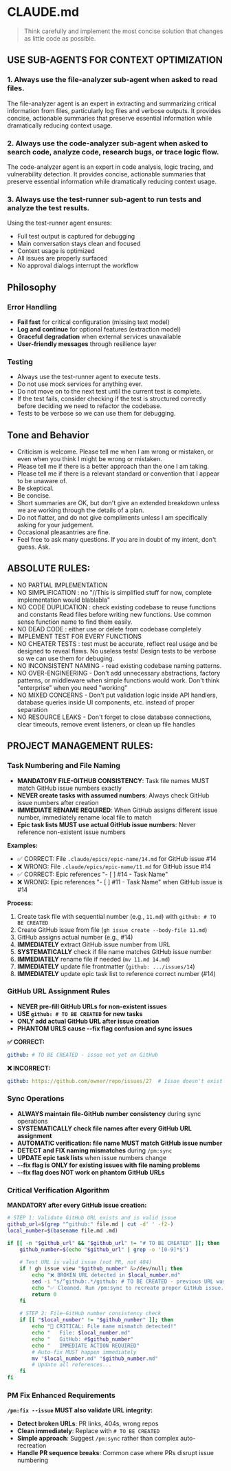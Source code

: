 # CLAUDE.md

> Think carefully and implement the most concise solution that changes as little code as possible.

## USE SUB-AGENTS FOR CONTEXT OPTIMIZATION

### 1. Always use the file-analyzer sub-agent when asked to read files.
The file-analyzer agent is an expert in extracting and summarizing critical information from files, particularly log files and verbose outputs. It provides concise, actionable summaries that preserve essential information while dramatically reducing context usage.

### 2. Always use the code-analyzer sub-agent when asked to search code, analyze code, research bugs, or trace logic flow.

The code-analyzer agent is an expert in code analysis, logic tracing, and vulnerability detection. It provides concise, actionable summaries that preserve essential information while dramatically reducing context usage.

### 3. Always use the test-runner sub-agent to run tests and analyze the test results.

Using the test-runner agent ensures:

- Full test output is captured for debugging
- Main conversation stays clean and focused
- Context usage is optimized
- All issues are properly surfaced
- No approval dialogs interrupt the workflow

## Philosophy

### Error Handling

- **Fail fast** for critical configuration (missing text model)
- **Log and continue** for optional features (extraction model)
- **Graceful degradation** when external services unavailable
- **User-friendly messages** through resilience layer

### Testing

- Always use the test-runner agent to execute tests.
- Do not use mock services for anything ever.
- Do not move on to the next test until the current test is complete.
- If the test fails, consider checking if the test is structured correctly before deciding we need to refactor the codebase.
- Tests to be verbose so we can use them for debugging.


## Tone and Behavior

- Criticism is welcome. Please tell me when I am wrong or mistaken, or even when you think I might be wrong or mistaken.
- Please tell me if there is a better approach than the one I am taking.
- Please tell me if there is a relevant standard or convention that I appear to be unaware of.
- Be skeptical.
- Be concise.
- Short summaries are OK, but don't give an extended breakdown unless we are working through the details of a plan.
- Do not flatter, and do not give compliments unless I am specifically asking for your judgement.
- Occasional pleasantries are fine.
- Feel free to ask many questions. If you are in doubt of my intent, don't guess. Ask.

## ABSOLUTE RULES:

- NO PARTIAL IMPLEMENTATION
- NO SIMPLIFICATION : no "//This is simplified stuff for now, complete implementation would blablabla"
- NO CODE DUPLICATION : check existing codebase to reuse functions and constants Read files before writing new functions. Use common sense function name to find them easily.
- NO DEAD CODE : either use or delete from codebase completely
- IMPLEMENT TEST FOR EVERY FUNCTIONS
- NO CHEATER TESTS : test must be accurate, reflect real usage and be designed to reveal flaws. No useless tests! Design tests to be verbose so we can use them for debuging.
- NO INCONSISTENT NAMING - read existing codebase naming patterns.
- NO OVER-ENGINEERING - Don't add unnecessary abstractions, factory patterns, or middleware when simple functions would work. Don't think "enterprise" when you need "working"
- NO MIXED CONCERNS - Don't put validation logic inside API handlers, database queries inside UI components, etc. instead of proper separation
- NO RESOURCE LEAKS - Don't forget to close database connections, clear timeouts, remove event listeners, or clean up file handles

## PROJECT MANAGEMENT RULES:

### Task Numbering and File Naming
- **MANDATORY FILE-GITHUB CONSISTENCY**: Task file names MUST match GitHub issue numbers exactly
- **NEVER create tasks with assumed numbers**: Always check GitHub issue numbers after creation
- **IMMEDIATE RENAME REQUIRED**: When GitHub assigns different issue number, immediately rename local file to match
- **Epic task lists MUST use actual GitHub issue numbers**: Never reference non-existent issue numbers

**Examples:**
- ✅ CORRECT: File `.claude/epics/epic-name/14.md` for GitHub issue #14
- ❌ WRONG: File `.claude/epics/epic-name/11.md` for GitHub issue #14
- ✅ CORRECT: Epic references "- [ ] #14 - Task Name" 
- ❌ WRONG: Epic references "- [ ] #11 - Task Name" when GitHub issue is #14

**Process:**
1. Create task file with sequential number (e.g., `11.md`) with `github: # TO BE CREATED`
2. Create GitHub issue from file (`gh issue create --body-file 11.md`)  
3. GitHub assigns actual number (e.g., #14)
4. **IMMEDIATELY** extract GitHub issue number from URL
5. **SYSTEMATICALLY** check if file name matches GitHub issue number
6. **IMMEDIATELY** rename file if needed (`mv 11.md 14.md`)
7. **IMMEDIATELY** update file frontmatter (`github: .../issues/14`)
8. **IMMEDIATELY** update epic task list to reference correct number (#14)

### GitHub URL Assignment Rules
- **NEVER pre-fill GitHub URLs for non-existent issues**
- **USE `github: # TO BE CREATED` for new tasks**
- **ONLY add actual GitHub URL after issue creation**
- **PHANTOM URLS cause --fix flag confusion and sync issues**

**✅ CORRECT:**
```yaml
github: # TO BE CREATED - issue not yet on GitHub
```

**❌ INCORRECT:**
```yaml
github: https://github.com/owner/repo/issues/27  # Issue doesn't exist yet!
```

### Sync Operations
- **ALWAYS maintain file-GitHub number consistency** during sync operations
- **SYSTEMATICALLY check file names after every GitHub URL assignment**
- **AUTOMATIC verification: file name MUST match GitHub issue number**
- **DETECT and FIX naming mismatches** during `/pm:sync`
- **UPDATE epic task lists** when issue numbers change
- **--fix flag is ONLY for existing issues with file naming problems**
- **--fix flag does NOT work on phantom GitHub URLs**

### Critical Verification Algorithm
**MANDATORY after every GitHub issue creation:**
```bash
# STEP 1: Validate GitHub URL exists and is valid issue
github_url=$(grep "^github:" file.md | cut -d' ' -f2-)
local_number=$(basename file.md .md)

if [[ -n "$github_url" && "$github_url" != "# TO BE CREATED" ]]; then
    github_number=$(echo "$github_url" | grep -o '[0-9]*$')
    
    # Test URL is valid issue (not PR, not 404)
    if ! gh issue view "$github_number" &>/dev/null; then
        echo "❌ BROKEN URL detected in $local_number.md"
        sed -i "s/^github:.*/github: # TO BE CREATED - previous URL was broken/" file.md
        echo "✅ Cleaned. Run /pm:sync to recreate proper GitHub issue."
        return 0
    fi
    
    # STEP 2: File-GitHub number consistency check
    if [[ "$local_number" != "$github_number" ]]; then
        echo "🚨 CRITICAL: File name mismatch detected!"
        echo "   File: $local_number.md"  
        echo "   GitHub: #$github_number"
        echo "   IMMEDIATE ACTION REQUIRED"
        # Auto-fix MUST happen immediately
        mv "$local_number.md" "$github_number.md"
        # Update all references...
    fi
fi
```

### PM Fix Enhanced Requirements
**`/pm:fix --issue` MUST also validate URL integrity:**
- **Detect broken URLs**: PR links, 404s, wrong repos
- **Clean immediately**: Replace with `# TO BE CREATED`
- **Simple approach**: Suggest `/pm:sync` rather than complex auto-recreation
- **Handle PR sequence breaks**: Common case where PRs disrupt issue numbering
